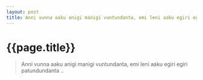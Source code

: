```yaml
---
layout: post
title: Anni vunna aaku anigi manigi vuntundanta, emi leni aaku egiri egiri patundundanta ..
--- 
```




 {{page.title}}
======================================================




<blockquote><p>Anni vunna aaku anigi manigi vuntundanta, emi leni aaku egiri egiri patundundanta ..</p></blockquote>